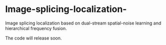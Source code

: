 # Image-splicing-localization-

Image splicing localization based on dual-stream spatial-noise learning and hierarchical frequency fusion.

The code will release soon.


